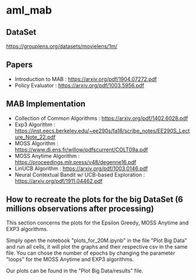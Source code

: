 # aml_mab

## DataSet
https://grouplens.org/datasets/movielens/1m/

## Papers
- Introduction to MAB : https://arxiv.org/pdf/1904.07272.pdf
- Policy Evaluator : https://arxiv.org/pdf/1003.5956.pdf

## MAB Implementation
- Collection of Common Algorithms : https://arxiv.org/pdf/1402.6028.pdf
- Exp3 Algorithm : https://inst.eecs.berkeley.edu/~ee290s/fa18/scribe_notes/EE290S_Lecture_Note_22.pdf
- MOSS Algorithm : https://www.di.ens.fr/willow/pdfscurrent/COLT09a.pdf
- MOSS Anytime Algorithm : https://proceedings.mlr.press/v48/degenne16.pdf
- LinUCB Algorithm : https://arxiv.org/pdf/1003.0146.pdf
- Neural Contextual Bandit w/ UCB-based Exploration : https://arxiv.org/pdf/1911.04462.pdf

## How to recreate the plots for the big DataSet (6 millions observations after processing)
This section concerns the plots for the Epsilon Greedy, MOSS Anytime and EXP3 algorithms.

Simply open the notebook "plots_for_20M.ipynb" in the file "Plot Big Data" and run all cells, it will plot the graphs and their respective csv in the same file. You can chose the number of epochs by changing the parameter "loops" for the MOSS Anytime and EXP3 algorithms.

Our plots can be found in the "Plot Big Data/results" file.
